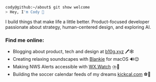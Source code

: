 ```sh
cody@github:~/about$ git show welcome
> Hey, I'm Cody 👋
```

I build things that make life a little better.
Product-focused developer passionate about strategy, human-centered design, and exploring AI.

### Find me online:
- Blogging about product, tech and design at [b10g.xyz](https://b10g.xyz) 🖊️🕸️
- Creating relaxing soundscapes with [Blankie](https://blankie.rest) for macOS 🔊😌
- Making NWS Alerts accessible with [WX.Watch](https://wx.watch) ⛈️🚨
- Building the soccer calendar feeds of my dreams [kickcal.com](https://kickcal.com) ⚽📅
